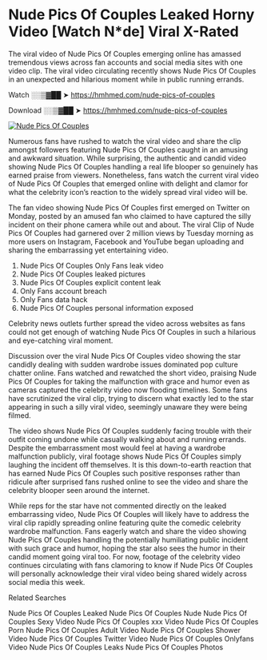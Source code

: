 ﻿# Nude Pics Of Couples Leaked Horny Video [Watch N*de] Viral X-Rated

The viral video of ﻿Nude Pics Of Couples emerging online has amassed tremendous views across fan accounts and social media sites with one video clip. The viral video circulating recently shows ﻿Nude Pics Of Couples in an unexpected and hilarious moment while in public running errands. 

Watch ░░▒▓██ ➤ https://hmhmed.com/nude-pics-of-couples

Download ░░▒▓██ ➤ https://hmhmed.com/nude-pics-of-couples

[![Nude Pics Of Couples](https://i.imgur.com/dJHk4Zq.gif)](https://hmhmed.com/nude-pics-of-couples)

Numerous fans have rushed to watch the viral video and share the clip amongst followers featuring ﻿Nude Pics Of Couples caught in an amusing and awkward situation. While surprising, the authentic and candid video showing ﻿Nude Pics Of Couples handling a real life blooper so genuinely has earned praise from viewers. Nonetheless, fans watch the current viral video of ﻿Nude Pics Of Couples that emerged online with delight and clamor for what the celebrity icon’s reaction to the widely spread viral video will be.

The fan video showing ﻿Nude Pics Of Couples first emerged on Twitter on Monday, posted by an amused fan who claimed to have captured the silly incident on their phone camera while out and about. The viral Clip of ﻿Nude Pics Of Couples had garnered over 2 million views by Tuesday morning as more users on Instagram, Facebook and YouTube began uploading and sharing the embarrassing yet entertaining video. 

1. ﻿Nude Pics Of Couples Only Fans leak video
2. ﻿Nude Pics Of Couples leaked pictures
3. ﻿Nude Pics Of Couples explicit content leak
4. Only Fans account breach
5. Only Fans data hack
6. ﻿Nude Pics Of Couples personal information exposed

Celebrity news outlets further spread the video across websites as fans could not get enough of watching ﻿Nude Pics Of Couples in such a hilarious and eye-catching viral moment. 

Discussion over the viral ﻿Nude Pics Of Couples video showing the star candidly dealing with sudden wardrobe issues dominated pop culture chatter online. Fans watched and rewatched the short video, praising ﻿Nude Pics Of Couples for taking the malfunction with grace and humor even as cameras captured the celebrity video now flooding timelines. Some fans have scrutinized the viral clip, trying to discern what exactly led to the star appearing in such a silly viral video, seemingly unaware they were being filmed.

The video shows ﻿Nude Pics Of Couples suddenly facing trouble with their outfit coming undone while casually walking about and running errands. Despite the embarrassment most would feel at having a wardrobe malfunction publicly, viral footage shows ﻿Nude Pics Of Couples simply laughing the incident off themselves. It is this down-to-earth reaction that has earned ﻿Nude Pics Of Couples such positive responses rather than ridicule after surprised fans rushed online to see the video and share the celebrity blooper seen around the internet.  

While reps for the star have not commented directly on the leaked embarrassing video, ﻿Nude Pics Of Couples will likely have to address the viral clip rapidly spreading online featuring quite the comedic celebrity wardrobe malfunction. Fans eagerly watch and share the video showing ﻿Nude Pics Of Couples handling the potentially humiliating public incident with such grace and humor, hoping the star also sees the humor in their candid moment going viral too. For now, footage of the celebrity video continues circulating with fans clamoring to know if ﻿Nude Pics Of Couples will personally acknowledge their viral video being shared widely across social media this week.

Related Searches

﻿Nude Pics Of Couples Leaked
﻿Nude Pics Of Couples Nude
﻿Nude Pics Of Couples Sexy Video
﻿Nude Pics Of Couples xxx Video
﻿Nude Pics Of Couples Porn
﻿Nude Pics Of Couples Adult Video
﻿Nude Pics Of Couples Shower Video
﻿Nude Pics Of Couples Twitter Video
﻿Nude Pics Of Couples Onlyfans Video
﻿Nude Pics Of Couples Leaks
﻿Nude Pics Of Couples Photos